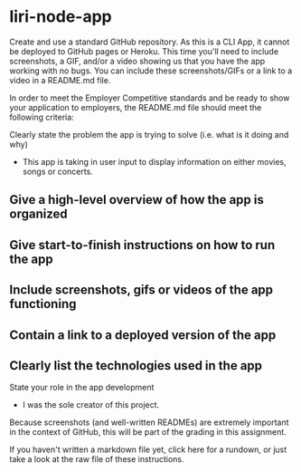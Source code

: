 # liri-node-app

Create and use a standard GitHub repository. As this is a CLI App, it cannot be deployed to GitHub pages or Heroku. This time you'll need to include screenshots, a GIF, and/or a video showing us that you have the app working with no bugs. You can include these screenshots/GIFs or a link to a video in a README.md file.

In order to meet the Employer Competitive standards and be ready to show your application to employers, the README.md file should meet the following criteria:


Clearly state the problem the app is trying to solve (i.e. what is it doing and why)
- This app is taking in user input to display information on either movies, songs or concerts.

Give a high-level overview  of how the app is organized
- 

Give start-to-finish instructions on how to run the app
- 

Include screenshots, gifs or videos of the app functioning
- 

Contain a link to a deployed version of the app
- 

Clearly list the technologies used in the app
- 

State your role in the app development
- I was the sole creator of this project.


Because screenshots (and well-written READMEs) are extremely important in the context of GitHub, this will be part of the grading in this assignment.

If you haven't written a markdown file yet, click here for a rundown, or just take a look at the raw file of these instructions.